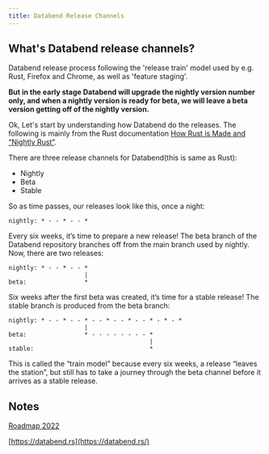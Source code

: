 ```yaml
---
title: Databend Release Channels
---
```


## What's Databend release channels?

Databend release process following the 'release train' model used by e.g. Rust, Firefox and Chrome, as well as 'feature staging'.

**But in the early stage Databend will upgrade the nightly version number only, and when a nightly version is ready for beta, we will leave a beta version getting off of the nightly version.**

Ok, Let's start by understanding how Databend do the releases.
The following is mainly from the Rust documentation [How Rust is Made and “Nightly Rust”](https://github.com/rust-lang/book/blob/main/src/appendix-07-nightly-rust.md).

There are three release channels for Databend(this is same as Rust):
- Nightly
- Beta
- Stable

So as time passes, our releases look like this, once a night:
```
nightly: * - - * - - *
```

Every six weeks, it’s time to prepare a new release! The beta branch of the Databend repository branches off from the main branch used by nightly. Now, there are two releases:
```
nightly: * - - * - - *
                     |
beta:                *
```

Six weeks after the first beta was created, it’s time for a stable release! The stable branch is produced from the beta branch:
```
nightly: * - - * - - * - - * - - * - - * - * - *
                     |
beta:                * - - - - - - - - *
                                       |
stable:                                *
```

This is called the “train model” because every six weeks, a release “leaves the station”, but still has to take a journey through the beta channel before it arrives as a stable release.


## Notes

[Roadmap 2022](https://github.com/datafuselabs/databend/issues/3706)

[https://databend.rs](https://databend.rs/)
